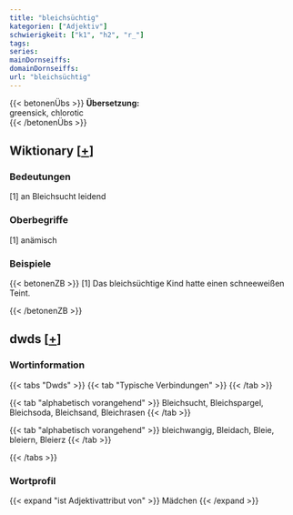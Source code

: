 ```yaml
---
title: "bleichsüchtig"
kategorien: ["Adjektiv"]
schwierigkeit: ["k1", "h2", "r_"]
tags:
series:
mainDornseiffs:
domainDornseiffs:
url: "bleichsüchtig"
---
```


{{< betonenÜbs >}}
**Übersetzung:**  
greensick, chlorotic  
{{< /betonenÜbs >}}

## Wiktionary [[+](https://de.wiktionary.org/wiki/bleichsüchtig)]

### Bedeutungen
[1] an Bleichsucht leidend  

### Oberbegriffe
[1] anämisch  

### Beispiele
{{< betonenZB >}}
[1] Das bleichsüchtige Kind hatte einen schneeweißen Teint.  

{{< /betonenZB >}}


## dwds [[+](https://www.dwds.de/wb/bleichsüchtig)]

### Wortinformation
{{< tabs "Dwds" >}}
{{< tab "Typische Verbindungen" >}}
{{< /tab >}}

{{< tab "alphabetisch vorangehend" >}}
Bleichsucht, Bleichspargel, Bleichsoda, Bleichsand, Bleichrasen
{{< /tab >}}

{{< tab "alphabetisch vorangehend" >}}
bleichwangig, Bleidach, Bleie, bleiern, Bleierz
{{< /tab >}}

{{< /tabs >}}

### Wortprofil
{{< expand "ist Adjektivattribut von" >}} Mädchen {{< /expand >}}


